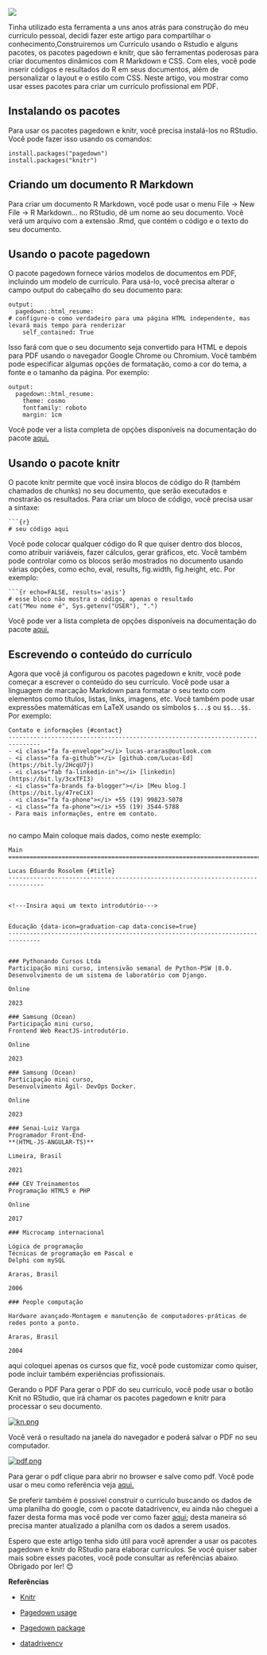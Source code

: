 ![](https://beatrizmilz.github.io/RLadies-Git-RStudio-2019/img/rstudio.png)

Tinha utilizado esta ferramenta a uns anos atrás para construção do meu currículo pessoal, decidi fazer este artigo para compartilhar o conhecimento,Construiremos um Currículo usando o Rstudio e alguns pacotes, os pacotes pagedown e knitr, que são ferramentas poderosas para criar documentos dinâmicos com R Markdown e CSS. Com eles, você pode inserir códigos e resultados do R em seus documentos, além de personalizar o layout e o estilo com CSS. Neste artigo, vou mostrar como usar esses pacotes para criar um currículo profissional em PDF.

## **Instalando os pacotes**

Para usar os pacotes pagedown e knitr, você precisa instalá-los no RStudio. Você pode fazer isso usando os comandos:

```
install.packages("pagedown")
install.packages("knitr")
```

## **Criando um documento R Markdown**

Para criar um documento R Markdown, você pode usar o menu File -> New File -> R Markdown… no RStudio, dê um nome ao seu documento. Você verá um arquivo com a extensão .Rmd, que contém o código e o texto do seu documento.

## **Usando o pacote pagedown**

O pacote pagedown fornece vários modelos de documentos em PDF, incluindo um modelo de currículo. Para usá-lo, você precisa alterar o campo output do cabeçalho do seu documento para:

```
output:
  pagedown::html_resume:
# configure-o como verdadeiro para uma página HTML independente, mas levará mais tempo para renderizar
    self_contained: True
```
Isso fará com que o seu documento seja convertido para HTML e depois para PDF usando o navegador Google Chrome ou Chromium. Você também pode especificar algumas opções de formatação, como a cor do tema, a fonte e o tamanho da página. Por exemplo:

```
output:
  pagedown::html_resume:
    theme: cosmo
    fontfamily: roboto
    margin: 1cm
```
Você pode ver a lista completa de opções disponíveis na documentação do pacote [aqui.](https://bit.ly/3sT0eQt)

## Usando o pacote knitr
O pacote knitr permite que você insira blocos de código do R (também chamados de chunks) no seu documento, que serão executados e mostrarão os resultados. Para criar um bloco de código, você precisa usar a sintaxe:


```
```{r}
# seu código aqui

```

Você pode colocar qualquer código do R que quiser dentro dos blocos, como atribuir variáveis, fazer cálculos, gerar gráficos, etc. Você também pode controlar como os blocos serão mostrados no documento usando várias opções, como echo, eval, results, fig.width, fig.height, etc. Por exemplo:

```
```{r echo=FALSE, results='asis'}
# esse bloco não mostra o código, apenas o resultado
cat("Meu nome é", Sys.getenv("USER"), ".")
```
Você pode ver a lista completa de opções disponíveis na documentação do pacote [aqui.](https://bit.ly/3sOjXRy)

## Escrevendo o conteúdo do currículo

Agora que você já configurou os pacotes pagedown e knitr, você pode começar a escrever o conteúdo do seu currículo. Você pode usar a linguagem de marcação Markdown para formatar o seu texto com elementos como títulos, listas, links, imagens, etc. Você também pode usar expressões matemáticas em LaTeX usando os símbolos `$...$` ou `$$...$$.` Por exemplo:

```
Contato e informações {#contact}
-------------------------------------------------------------------------------
- <i class="fa fa-envelope"></i> lucas-araras@outlook.com
- <i class="fa fa-github"></i> [github.com/Lucas-Ed](https://bit.ly/2HcqU7j)
- <i class="fab fa-linkedin-in"></i> [linkedin](https://bit.ly/3cxTFI3)
- <i class="fa-brands fa-blogger"></i> [Meu blog.](https://bit.ly/47reCiX)
- <i class="fa fa-phone"></i> +55 (19) 99823-5078
- <i class="fa fa-phone"></i> +55 (19) 3544-5788
- Para mais informações, entre em contato.


```

no campo Main coloque mais dados, como neste exemplo:


```
Main
================================================================================

Lucas Eduardo Rosolem {#title}
--------------------------------------------------------------------------------


<!---Insira aqui um texto introdutório---> 


Educação {data-icon=graduation-cap data-concise=true}
-------------------------------------------------------------------------------


### Pythonando Cursos Ltda
Participação mini curso, intensivão semanal de Python-PSW |8.0.
Desenvolvimento de um sistema de laboratório com Django.

Online

2023

### Samsung (Ocean)
Participação mini curso,
Frontend Web ReactJS-introdutório.

Online

2023

### Samsung (Ocean)
Participação mini curso,
Desenvolvimento Ágil- DevOps Docker.

Online

2023

### Senai-Luiz Varga
Programador Front-End-
**(HTML-JS-ANGULAR-TS)**

Limeira, Brasil

2021

### CEV Treinamentos
Programação HTML5 e PHP

Online

2017

### Microcamp internacional

Lógica de programação
Técnicas de programação em Pascal e
Delphi com mySQL

Araras, Brasil

2006

### People computação

Hardware avançado-Montagem e manutenção de computadores-práticas de redes ponto a ponto. 

Araras, Brasil

2004

```
aqui coloquei apenas os cursos que fiz, você pode customizar como quiser, pode incluir também experiências profissionais.

Gerando o PDF
Para gerar o PDF do seu currículo, você pode usar o botão Knit no RStudio, que irá chamar os pacotes pagedown e knitr para processar o seu documento.

[![kn.png](https://i.postimg.cc/GtCHTg7J/kn.png)](https://postimg.cc/CBcFW7Vz)

Você verá o resultado na janela do navegador e poderá salvar o PDF no seu computador.

[![pdf.png](https://i.postimg.cc/26m1VXXd/pdf.png)](https://postimg.cc/R3sSYGmq)

Para gerar o pdf clique para abrir no browser e salve como pdf.
Você pode usar o meu como referência veja [aqui.](https://bit.ly/3Rxkh1x)

Se preferir também é possivel construir o currículo buscando os dados de uma planilha do google, com o pacote datadrivencv, eu ainda não cheguei a fazer desta forma mas você pode ver como fazer [aqui](http://nickstrayer.me/datadrivencv/); desta maneira só precisa manter atualizado a planilha com os dados a serem usados.

Espero que este artigo tenha sido útil para você aprender a usar os pacotes pagedown e knitr do RStudio para elaborar currículos. Se você quiser saber mais sobre esses pacotes, você pode consultar as referências abaixo. Obrigado por ler! 😊

**Referências**

- [Knitr](https://bookdown.org/yihui/rmarkdown-cookbook/kable.html)

- [Pagedown usage](https://pagedown.rbind.io/#resume)

- [Pagedown package](https://github.com/rstudio/pagedown)

- [datadrivencv](https://github.com/nstrayer/datadrivencv)